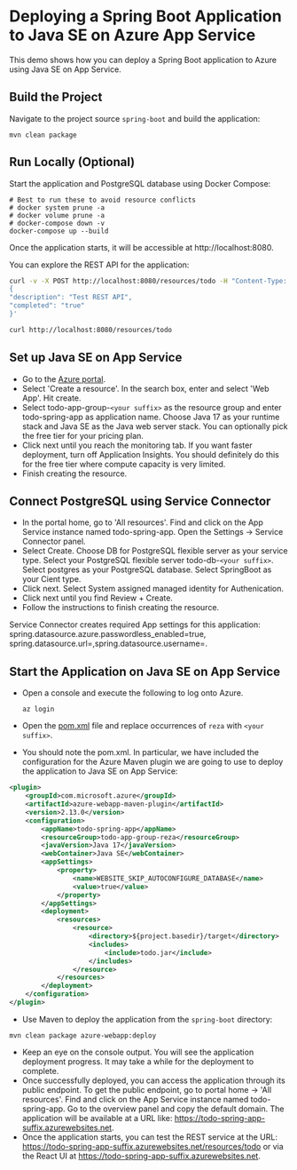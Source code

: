 # Deploying a Spring Boot Application to Java SE on Azure App Service
This demo shows how you can deploy a Spring Boot application to Azure using 
Java SE on App Service.

## Build the Project
Navigate to the project source `spring-boot` and build the application:

```
mvn clean package
```

## Run Locally (Optional)
Start the application and PostgreSQL database using Docker Compose:

```
# Best to run these to avoid resource conflicts
# docker system prune -a
# docker volume prune -a
# docker-compose down -v
docker-compose up --build
```

Once the application starts, it will be accessible at http://localhost:8080.

You can explore the REST API for the application:

```bash
curl -v -X POST http://localhost:8080/resources/todo -H "Content-Type: application/json" -d '
{
"description": "Test REST API",
"completed": "true"
}'

curl http://localhost:8080/resources/todo
```

## Set up Java SE on App Service
* Go to the [Azure portal](http://portal.azure.com).
* Select 'Create a resource'. In the search box, enter and select 'Web App'. 
Hit create.
* Select todo-app-group-`<your suffix>` as the resource group and enter 
todo-spring-app as application name. Choose Java 17 as your 
runtime stack and Java SE as the Java web server stack. You can optionally pick the 
free tier for your pricing plan.
* Click next until you reach the monitoring tab. If you want faster deployment, 
turn off Application Insights. You should definitely do 
this for the free tier where compute capacity is very limited.
* Finish creating the resource.

## Connect PostgreSQL using Service Connector
* In the portal home, go to 'All resources'. Find and click on the App Service instance named todo-spring-app. Open the Settings -> Service Connector panel.
* Select Create. Choose DB for PostgreSQL flexible server as your service type. Select your PostgreSQL flexible server todo-db-`<your suffix>`. Select postgres as your PostgreSQL database. Select SpringBoot as your Cient type.
* Click next. Select System assigned managed identity for Authenication.
* Click next until you find Review + Create.
* Follow the instructions to finish creating the resource.

Service Connector creates required App settings for this application: spring.datasource.azure.passwordless_enabled=true, spring.datasource.url=<postgresql-connection-string>,spring.datasource.username=<user-created-by-service-connector>.

## Start the Application on Java SE on App Service
* Open a console and execute the following to log onto Azure.

	```
	az login
	```

* Open the [pom.xml](pom.xml) file and replace occurrences of `reza` with `<your suffix>`.
* You should note the pom.xml. In particular, we have included the configuration for the Azure Maven plugin we are going to use to deploy 
the application to Java SE on App Service:

```xml
<plugin>
    <groupId>com.microsoft.azure</groupId>
    <artifactId>azure-webapp-maven-plugin</artifactId>
    <version>2.13.0</version>
    <configuration>
        <appName>todo-spring-app</appName>
        <resourceGroup>todo-app-group-reza</resourceGroup>
        <javaVersion>Java 17</javaVersion>
        <webContainer>Java SE</webContainer>
        <appSettings>
            <property>
	            <name>WEBSITE_SKIP_AUTOCONFIGURE_DATABASE</name>
	            <value>true</value>
            </property>
        </appSettings>
        <deployment>
            <resources>
                <resource>
                    <directory>${project.basedir}/target</directory>
                    <includes>
                        <include>todo.jar</include>
                    </includes>
                </resource>
            </resources>
        </deployment>
    </configuration>
</plugin>
```

* Use Maven to deploy the application from the `spring-boot` directory:

```
mvn clean package azure-webapp:deploy
```

* Keep an eye on the console output. You will see the application deployment progress. It may take a while for the deployment to complete.
* Once successfully deployed, you can access the application through its public endpoint. To get the public endpoint, go to 
portal home -> 'All resources'. Find and click on the App Service instance named todo-spring-app. Go to the overview panel and copy the 
default domain. The application will be available at a URL like: https://todo-spring-app-suffix.azurewebsites.net.
* Once the application starts, you can test the REST service at the 
URL: https://todo-spring-app-suffix.azurewebsites.net/resources/todo or via 
the React UI at https://todo-spring-app-suffix.azurewebsites.net.
